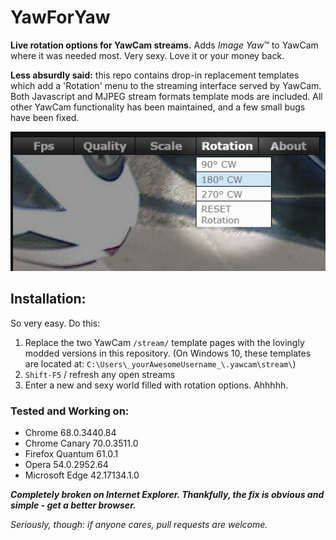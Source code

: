 # YawForYaw
__Live rotation options for YawCam streams.__  Adds _Image Yaw_&trade; to YawCam where it was needed most. Very sexy. Love it or your money back.

__Less absurdly said:__ this repo contains drop-in replacement templates which add a 'Rotation' menu to the streaming interface served by YawCam.
Both Javascript and MJPEG stream formats template mods are included.
All other YawCam functionality has been maintained, and a few small bugs have been fixed.

![alt text](https://github.com/dnewell/YawForYaw/blob/master/screenshots/newMenu_highlight.png "Screenshot of new 'Rotation' menu")

## Installation:

So very easy. Do this:
1. Replace the two YawCam `/stream/` template pages with the lovingly modded versions in this repository.
(On Windows 10, these templates are located at: ```C:\Users\_yourAwesomeUsername_\.yawcam\stream\```)
2. `Shift-F5` / refresh any open streams
3. Enter a new and sexy world filled with rotation options. Ahhhhh.

### Tested and Working on:
* Chrome 68.0.3440.84
* Chrome Canary 70.0.3511.0
* Firefox Quantum 61.0.1
* Opera 54.0.2952.64
* Microsoft Edge 42.17134.1.0

___Completely broken on Internet Explorer. Thankfully, the fix is obvious and simple - get a better browser.___

_Seriously, though: if anyone cares, pull requests are welcome._



